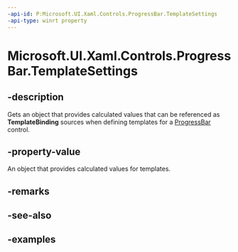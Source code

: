 ```yaml
---
-api-id: P:Microsoft.UI.Xaml.Controls.ProgressBar.TemplateSettings
-api-type: winrt property
---
```


# Microsoft.UI.Xaml.Controls.ProgressBar.TemplateSettings

<!--
public Microsoft.UI.Xaml.Controls.ProgressBarTemplateSettings TemplateSettings { get; }
-->

## -description

Gets an object that provides calculated values that can be referenced as **TemplateBinding** sources when defining templates for a [ProgressBar](progressbar.md) control.

## -property-value

An object that provides calculated values for templates.

## -remarks

## -see-also

## -examples

